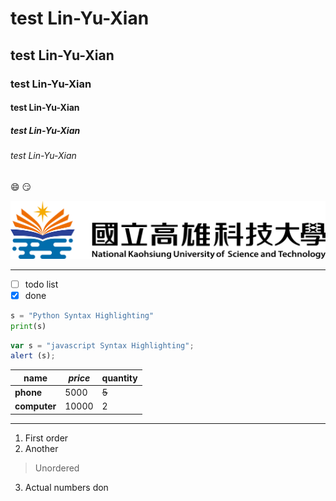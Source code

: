 # test Lin-Yu-Xian
## test Lin-Yu-Xian
### test Lin-Yu-Xian
#### test Lin-Yu-Xian
##### test Lin-Yu-Xian
###### test Lin-Yu-Xian

:smile: :smirk:


![nkust](nkust.png "高科大") 
***
- [ ] todo list
- [X] done

```python
s = "Python Syntax Highlighting"
print(s)
```  

```javascript
var s = "javascript Syntax Highlighting";
alert (s);
``` 


|name |*price* |quantity |
|-----|------|---------|
|**phone**|5000  |~~5~~      |
|**computer**|10000|2      |


***

1. First order
2. Another
  >Unordered
3. Actual numbers don

